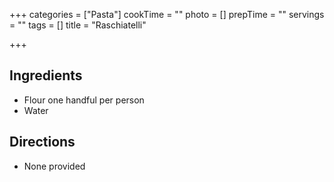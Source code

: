 +++
categories = ["Pasta"]
cookTime = ""
photo = []
prepTime = ""
servings = ""
tags = []
title = "Raschiatelli"

+++
## Ingredients
- Flour one handful per person
- Water 

## Directions
- None provided